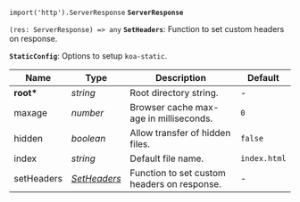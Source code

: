 `import('http').ServerResponse` __<a name="serverresponse">`ServerResponse`</a>__

`(res: ServerResponse) => any` __<a name="setheaders">`SetHeaders`</a>__: Function to set custom headers on response.

__<a name="staticconfig">`StaticConfig`</a>__: Options to setup `koa-static`.

| Name | Type | Description | Default |
| ---- | ---- | ----------- | ------- |
| __root*__ | _string_ | Root directory string. | - |
| maxage | _number_ | Browser cache max-age in milliseconds. | `0` |
| hidden | _boolean_ | Allow transfer of hidden files. | `false` |
| index | _string_ | Default file name. | `index.html` |
| setHeaders | [_SetHeaders_](#setheaders) | Function to set custom headers on response. | - |